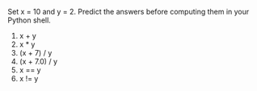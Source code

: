 Set x = 10 and y = 2.
Predict the answers before computing them in your Python shell.

1. x + y
2. x * y
3. (x + 7) / y
4. (x + 7.0) / y
5. x == y
6. x != y